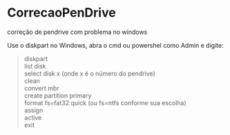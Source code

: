 # CorrecaoPenDrive
correção de pendrive com problema no windows

Use o diskpart no Windows, abra o cmd ou powershel como Admin e digite:

> diskpart <br>
> list disk <br>
> select disk x (onde x é o número do pendrive) <br>
> clean <br>
> convert mbr <br>
> create partition primary <br>
> format fs=fat32 quick (ou fs=ntfs conforme sua escolha) <br>
> assign <br>
> active <br>
> exit <br>
